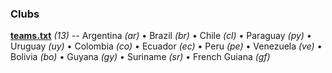 

### Clubs


**[teams.txt](teams.txt)** _(13)_ -- 
Argentina _(ar)_ •
Brazil _(br)_ •
Chile _(cl)_ •
Paraguay _(py)_ •
Uruguay _(uy)_ •
Colombia _(co)_ •
Ecuador _(ec)_ •
Peru _(pe)_ •
Venezuela _(ve)_ •
Bolivia _(bo)_ •
Guyana _(gy)_ •
Suriname _(sr)_ •
French Guiana _(gf)_




